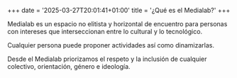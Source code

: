 +++
date = '2025-03-27T20:01:41+01:00'
title = '¿Qué es el Medialab?'
+++

Medialab es un espacio no elitista y horizontal de encuentro para personas con intereses que interseccionan entre lo cultural y lo tecnológico.

Cualquier persona puede proponer actividades así como dinamizarlas.

Desde el Medialab priorizamos el respeto y la inclusión de cualquier colectivo, orientación, género e ideología.
